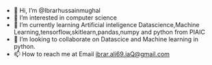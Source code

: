 - 👋 Hi, I’m @Ibrarhussainmughal
- 👀 I’m interested in computer science
- 🌱 I’m currently learning Artificial inteligence Datascience,Machine Learning,tensorflow,skitlearn,pandas,numpy and python from PIAIC
- 💞️ I’m looking to collaborate on Datascice and Machine learning in python.
- 📫 How to reach me at Email ibrar.ali69.iaQ@gmail.com

<!---
Ibrarhussainmughal/Ibrarhussainmughal is a ✨ special ✨ repository because its `README.md` (this file) appears on your GitHub profile.
You can click the Preview link to take a look at your changes.
--->
